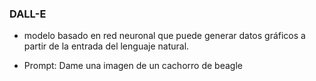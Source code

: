 

### **DALL-E**

- modelo basado en red neuronal que puede generar datos gráficos a partir de la entrada del lenguaje natural. 

- Prompt: Dame una imagen de un cachorro de beagle
